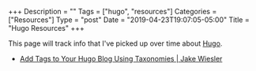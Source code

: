 +++
Description = ""
Tags = ["hugo", "resources"]
Categories = ["Resources"]
Type = "post"
Date = "2019-04-23T19:07:05-05:00"
Title = "Hugo Resources"
+++

This page will track info that I've picked up over time about [Hugo](https://gohugo.io).

- [Add Tags to Your Hugo Blog Using Taxonomies | Jake Wiesler](https://www.jakewiesler.com/blog/hugo-taxonomies/)